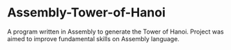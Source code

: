 # Assembly-Tower-of-Hanoi
A program written in Assembly to generate the Tower of Hanoi. Project was aimed to improve fundamental skills on Assembly language.
